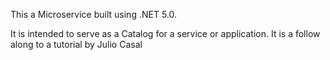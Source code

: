 This a Microservice built using .NET 5.0.

It is intended to serve as a Catalog for a service or application. 
It is a follow along to a tutorial by Julio Casal
